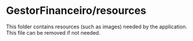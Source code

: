 # GestorFinanceiro/resources

This folder contains resources (such as images) needed by the application. This file can
be removed if not needed.
